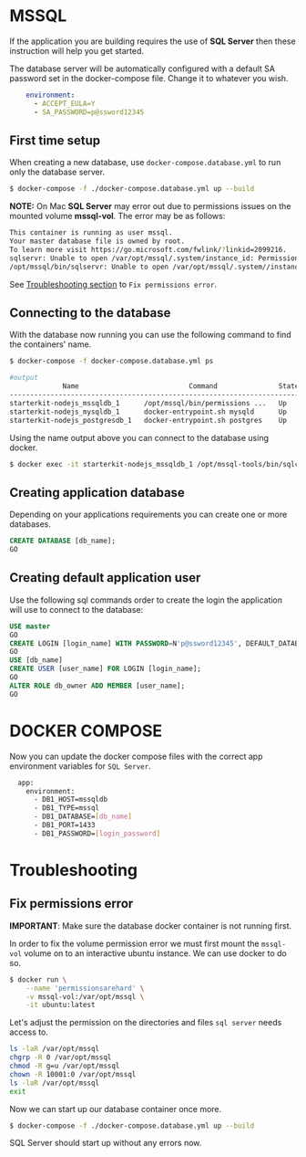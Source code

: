
# MSSQL

If the application you are building requires the use of __SQL Server__ then these instruction will help you get started.

The database server will be automatically configured with a default SA password set in the docker-compose file. Change it to whatever you wish.
```yml
    environment:
      - ACCEPT_EULA=Y
      - SA_PASSWORD=p@ssword12345
```

## First time setup

When creating a new database, use `docker-compose.database.yml` to run only the database server.
```bash
$ docker-compose -f ./docker-compose.database.yml up --build
```

__NOTE:__ On Mac __SQL Server__ may error out due to permissions issues on the mounted volume __mssql-vol__.
The error may be as follows:
```bash
This container is running as user mssql.
Your master database file is owned by root.
To learn more visit https://go.microsoft.com/fwlink/?linkid=2099216.
sqlservr: Unable to open /var/opt/mssql/.system/instance_id: Permission denied (13)
/opt/mssql/bin/sqlservr: Unable to open /var/opt/mssql/.system//instance_id: Permission denied (13)
```

See [Troubleshooting section](#Troubleshooting) to `Fix permissions error`.

## Connecting to the database

With the database now running you can use the following command to find the containers' name.
```bash
$ docker-compose -f docker-compose.database.yml ps

#output
             Name                           Command               State                 Ports              
-----------------------------------------------------------------------------------------------------------
starterkit-nodejs_mssqldb_1      /opt/mssql/bin/permissions ...   Up      0.0.0.0:1433->1433/tcp           
starterkit-nodejs_mysqldb_1      docker-entrypoint.sh mysqld      Up      0.0.0.0:3306->3306/tcp, 33060/tcp
starterkit-nodejs_postgresdb_1   docker-entrypoint.sh postgres    Up      0.0.0.0:5432->5432/tcp 
```

Using the name output above you can connect to the database using docker.
```bash
$ docker exec -it starterkit-nodejs_mssqldb_1 /opt/mssql-tools/bin/sqlcmd -S 0.0.0.0 -U SA -P "[DEFAULT SA PASSWORD]"
```


## Creating application database

Depending on your applications requirements you can create one or more databases.

```sql
CREATE DATABASE [db_name];
GO
```

## Creating default application user

Use the following sql commands order to create the login the application will use to connect to the database:
```sql
USE master
GO
CREATE LOGIN [login_name] WITH PASSWORD=N'p@ssword12345', DEFAULT_DATABASE=master, CHECK_EXPIRATION=OFF, CHECK_POLICY=OFF;
GO
USE [db_name]
CREATE USER [user_name] FOR LOGIN [login_name];
GO
ALTER ROLE db_owner ADD MEMBER [user_name];
GO
```

# DOCKER COMPOSE

Now you can update the docker compose files with the correct app environment variables for `SQL Server`.
```bash
  app:
    environment:
      - DB1_HOST=mssqldb
      - DB1_TYPE=mssql
      - DB1_DATABASE=[db_name]
      - DB1_PORT=1433
      - DB1_PASSWORD=[login_password]
```

# Troubleshooting

## Fix permissions error

__IMPORTANT__: Make sure the database docker container is not running first.

In order to fix the volume permission error we must first mount the `mssql-vol` volume on to an interactive ubuntu instance. We can use docker to do so.

```bash
$ docker run \
    --name 'permissionsarehard' \
    -v mssql-vol:/var/opt/mssql \
    -it ubuntu:latest
```

Let's adjust the permission on the directories and files `sql server` needs access to.

```bash
ls -laR /var/opt/mssql
chgrp -R 0 /var/opt/mssql
chmod -R g=u /var/opt/mssql
chown -R 10001:0 /var/opt/mssql
ls -laR /var/opt/mssql
exit
```

Now we can start up our database container once more.
```bash
$ docker-compose -f ./docker-compose.database.yml up --build
```

SQL Server should start up without any errors now.
